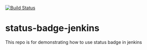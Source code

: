 [![Build Status](http://3.226.7.242:8080/buildStatus/icon?job=status-badge)](http://3.226.7.242:8080/job/status-badge/)

# status-badge-jenkins
This repo is for demonstrating how to use status badge in jenkins
